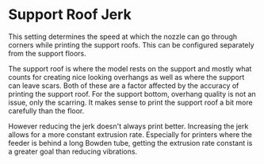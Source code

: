 Support Roof Jerk
====
This setting determines the speed at which the nozzle can go through corners while printing the support roofs. This can be configured separately from the support floors.

The support roof is where the model rests on the support and mostly what counts for creating nice looking overhangs as well as where the support can leave scars. Both of these are a factor affected by the accuracy of printing the support roof. For the support bottom, overhang quality is not an issue, only the scarring. It makes sense to print the support roof a bit more carefully than the floor.

However reducing the jerk doesn't always print better. Increasing the jerk allows for a more constant extrusion rate. Especially for printers where the feeder is behind a long Bowden tube, getting the extrusion rate constant is a greater goal than reducing vibrations.